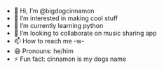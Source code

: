 - 👋 Hi, I’m @bigdogcinnamon
- 👀 I’m interested in making cool stuff
- 🌱 I’m currently learning python
- 💞️ I’m looking to collaborate on music sharing app
- 📫 How to reach me -w-
- 😄 Pronouns: he/him
- ⚡ Fun fact: cinnamon is my dogs name

<!---
bigdogcinnamon/bigdogcinnamon is a ✨ special ✨ repository because its `README.md` (this file) appears on your GitHub profile.
You can click the Preview link to take a look at your changes.
--->
